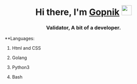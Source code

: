 <h1 align="center">Hi there, I'm <a href="https://t.me/MegaBzlomJopu" target="_blank">Gopnik</a> 
<img src="https://github.com/blackcater/blackcater/raw/main/images/Hi.gif" height="32"/></h1>
<h3 align="center">Validator, A bit of a developer.</h3>
**Languages:

1) Html and CSS
  
2) Golang
 
4) Python3
 
5) Bash
